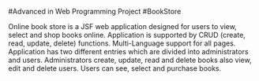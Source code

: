 #Advanced in Web Programming Project
#BookStore

Online book store is a JSF web application designed for users to view, select and shop books online.
Application is supported by CRUD (create, read, update, delete) functions. Multi-Language support
for all pages. Application has two different entries which are divided into administrators and users.
Administrators create, update, read and delete books also view, edit and delete users. Users can see,
select and purchase books.
